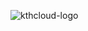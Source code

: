 ![kthcloud-logo](https://user-images.githubusercontent.com/35996839/173072599-501e63cc-f523-4629-a185-762f5f525683.svg)
